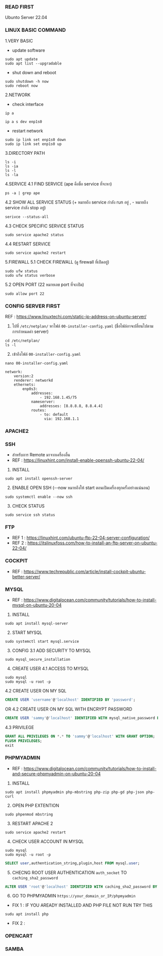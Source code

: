 ### READ FIRST 
Ubunto Server 22.04
### LINUX BASIC COMMAND
1.VERY BASIC
- update software
```shell
sudo apt update
sudo apt list --upgradable
```

- shut down and reboot 
```shell
sudo shutdown -h now
sudo reboot now
```

2.NETWORK
- check interface
```shell
ip a
```
```shell
ip a s dev enp1s0 
```
- restart network
```shell
sudo ip link set enp1s0 down
sudo ip link set enp1s0 up
```
 
3.DIRECTORY PATH
```shell
ls -i
ls -ia
ls -l
ls -la
```

4.SERVICE 
4.1 FIND SERVICE  (ape คือชื่อ service ที่จะหา)
```shell
ps -a | grep ape 
```
4.2 SHOW ALL SERVICE STATUS (+ หมายถึง service กำลัง run อยู่ , - หมายถึง service กำลัง stop อยู่)
```shell
serivce --status-all
```
4.3 CHECK SPECIFIC SERVICE STATUS
```shell
sudo service apache2 status
```
4.4 RESTART SERVICE
```shell
sudo service apache2 restart
```

5.FIREWALL
5.1 CHECK FIREWALL (ดู firewall ที่เปิดอยู่)

```shell
sudo ufw status
sudo ufw status verbose
```
5.2 OPEN PORT (22 หมายเลข port ที่จะเปิด)
```shell
sudo allow port 22
```
### CONFIG SERVER FIRST
REF : https://www.linuxtechi.com/static-ip-address-on-ubuntu-server/
1. ไปที่ `/etc/netplan/` หาไฟล์  `00-installer-config.yaml` (ชื่อไฟล์อาจเปลี่ยนไปตามการกำหนดค่า server)
```shell
cd /etc/netplan/
ls -l
```
2. เข้าถึงไฟล์ `00-installer-config.yaml`
```shell
nano 00-installer-config.yaml
```
```
network:
    version:2
    renderer: networkd
    ethernets:
        enp0s3:
            addresses:
                - 192.168.1.45/75
            nameserver:
                addresses: [8.8.8.8, 8.8.4.4] 
            routes:
                - to: default
                  via: 192.168.1.1
```


### APACHE2

### SSH
- สำหรับการ Remote มาจากเครื่องอื่น
- REF : https://linuxhint.com/install-enable-openssh-ubuntu-22-04/
1. INSTALL
```shell
sudo apt install openssh-server
```
2. ENABLE OPEN SSH (--now หมายถึงให้ start ตอนเปิดเครื่องทุกครั้งอย่างแน่นอน)
```shell
sudo systemctl enable --now ssh
```
3. CHECK STATUS
```shell
sudo service ssh status
```

### FTP
- REF 1 : https://linuxhint.com/ubuntu-ftp-22-04-server-configuration/
- REF 2 : https://itslinuxfoss.com/how-to-install-an-ftp-server-on-ubuntu-22-04/

### COCKPIT
- REF : https://www.techrepublic.com/article/install-cockpit-ubuntu-better-server/
### MYSQL
- REF : https://www.digitalocean.com/community/tutorials/how-to-install-mysql-on-ubuntu-20-04
1. INSTALL
```shell
sudo apt install mysql-server
```
2. START MYSQL
```shell
sudo systemctl start mysql.service
```
3. CONFIG
3.1 ADD SECURITY TO MYSQL
```shell
sudo mysql_secure_installation
```
4. CREATE USER
4.1 ACCESS TO MYSQL
```shell
sudo mysql
sudo mysql -u root -p
```
4.2 CREATE USER ON MY SQL
```sql
CREATE USER 'username'@'localhost' IDENTIFIED BY 'password';
```
OR 4.2 CREATE USER ON MY SQL WITH ENCRYPT PASSWORD 
```sql
CREATE USER 'sammy'@'localhost' IDENTIFIED WITH mysql_native_password BY 'password';
```
4.3 PRIVILEGE
```sql
GRANT ALL PRIVILEGES ON *.* TO 'sammy'@'localhost' WITH GRANT OPTION;
FLUSH PRIVILEGES;
exit
```

### PHPMYADMIN
- REF : https://www.digitalocean.com/community/tutorials/how-to-install-and-secure-phpmyadmin-on-ubuntu-20-04
1. INSTALL
```shell
sudo apt install phpmyadmin php-mbstring php-zip php-gd php-json php-curl
```
2. OPEN PHP EXTENTION
```shell
sudo phpenmod mbstring
```
3. RESTART APACHE 2
```shell
sudo service apache2 restart
```
4. CHECK USER ACCOUNT IN MYSQL
```shell 
sudo mysql 
sudo mysql -u root -p 
```
```sql
SELECT user,authentication_string,plugin,host FROM mysql.user;
```
5. CHECNG ROOT USER AUTHENTICATION `auth_socket` TO `caching_sha2_password`
```sql
ALTER USER 'root'@'localhost' IDENTIFIED WITH caching_sha2_password BY 'password';
```
6. GO TO PHPMYADMIN `https://your_domain_or_IP/phpmyadmin`

- FIX 1 : IF YOU AREADY INSTALLED AND PHP FILE NOT RUN TRY THIS
```shell
sudu apt install php
```
- FIX 2 :

### OPENCART

### SAMBA

